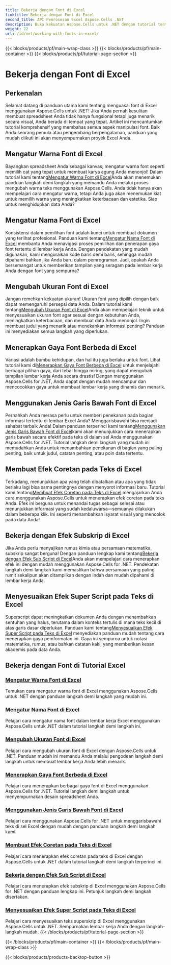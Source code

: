 ```yaml
---
title: Bekerja dengan Font di Excel
linktitle: Bekerja dengan Font di Excel
second_title: API Pemrosesan Excel Aspose.Cells .NET
description: Buka kekuatan Aspose.Cells untuk .NET dengan tutorial tentang cara bekerja dengan font di Excel, mulai dari mengatur warna hingga menerapkan gaya untuk spreadsheet yang menakjubkan.
weight: 22
url: /id/net/working-with-fonts-in-excel/
---
```


{{< blocks/products/pf/main-wrap-class >}}
{{< blocks/products/pf/main-container >}}
{{< blocks/products/pf/tutorial-page-section >}}

# Bekerja dengan Font di Excel

## Perkenalan

Selamat datang di panduan utama kami tentang menguasai font di Excel menggunakan Aspose.Cells untuk .NET! Jika Anda pernah kesulitan membuat spreadsheet Anda tidak hanya fungsional tetapi juga menarik secara visual, Anda berada di tempat yang tepat. Artikel ini mencantumkan tutorial komprehensif yang membahas semua aspek manipulasi font. Baik Anda seorang pemula atau pengembang berpengalaman, panduan yang mudah diikuti ini akan menyempurnakan proyek Excel Anda.

## Mengatur Warna Font di Excel

 Bayangkan spreadsheet Anda sebagai kanvas; mengatur warna font seperti memilih cat yang tepat untuk membuat karya agung Anda menonjol! Dalam tutorial kami tentang[Mengatur Warna Font di Excel](./setting-font-color/)Anda akan menemukan panduan langkah demi langkah yang memandu Anda melalui proses mengubah warna teks menggunakan Aspose.Cells. Anda tidak hanya akan mempelajari cara mengatur warna, tetapi Anda juga akan menemukan kiat untuk memilih warna yang meningkatkan keterbacaan dan estetika. Siap untuk menghidupkan data Anda?

## Mengatur Nama Font di Excel

 Konsistensi dalam pemilihan font adalah kunci untuk membuat dokumen yang terlihat profesional. Panduan kami tentang[Mengatur Nama Font di Excel](./setting-font-name/) membantu Anda menavigasi proses pemilihan dan penerapan gaya font tertentu di lembar kerja Anda. Dengan pendekatan yang mudah digunakan, kami menguraikan kode baris demi baris, sehingga mudah dipahami bahkan jika Anda baru dalam pemrograman. Jadi, apakah Anda bersemangat untuk memberikan tampilan yang seragam pada lembar kerja Anda dengan font yang sempurna? 

## Mengubah Ukuran Font di Excel

 Jangan remehkan kekuatan ukuran! Ukuran font yang dipilih dengan baik dapat memengaruhi persepsi data Anda. Dalam tutorial kami tentang[Mengubah Ukuran Font di Excel](./changing-font-size/)Anda akan mempelajari teknik untuk menyesuaikan ukuran font agar sesuai dengan kebutuhan Anda, meningkatkan keterbacaan, dan membuat data Anda menonjol. Ingin membuat judul yang menarik atau menekankan informasi penting? Panduan ini menyediakan semua langkah yang diperlukan. 

## Menerapkan Gaya Font Berbeda di Excel

 Variasi adalah bumbu kehidupan, dan hal itu juga berlaku untuk font. Lihat tutorial kami di[Menerapkan Gaya Font Berbeda di Excel](./applying-different-fonts-styles/) untuk menjelajahi berbagai pilihan gaya, dari tebal hingga miring, yang dapat mengubah tampilan lembar kerja Anda secara drastis! Dengan menggunakan Aspose.Cells for .NET, Anda dapat dengan mudah mencampur dan mencocokkan gaya untuk membuat lembar kerja yang dinamis dan menarik. 

## Menggunakan Jenis Garis Bawah Font di Excel

 Pernahkah Anda merasa perlu untuk memberi penekanan pada bagian informasi tertentu di lembar Excel Anda? Menggarisbawahi bisa menjadi sahabat terbaik Anda! Dalam panduan terperinci kami tentang[Menggunakan Jenis Garis Bawah Font di Excel](./using-font-underline-type/)kami akan menunjukkan cara menerapkan garis bawah secara efektif pada teks di dalam sel Anda menggunakan Aspose.Cells for .NET. Tutorial langkah demi langkah yang mudah ini memudahkan Anda untuk menambahkan penekanan di bagian yang paling penting, baik untuk judul, catatan penting, atau poin data tertentu.

## Membuat Efek Coretan pada Teks di Excel

 Terkadang, menunjukkan apa yang telah dibatalkan atau apa yang tidak berlaku lagi bisa sama pentingnya dengan menyorot informasi baru. Tutorial kami tentang[Membuat Efek Coretan pada Teks di Excel](./creating-strike-out-effect/) mengajarkan Anda cara menggunakan Aspose.Cells untuk menerapkan efek coretan pada teks Anda. Efek ini berguna untuk menandai tugas sebagai selesai atau menunjukkan informasi yang sudah kedaluwarsa—semuanya dilakukan dalam beberapa klik. Ini seperti menambahkan isyarat visual yang mencolok pada data Anda!

## Bekerja dengan Efek Subskrip di Excel

 Jika Anda perlu menyajikan rumus kimia atau persamaan matematika, subskrip sangat berguna! Dengan panduan lengkap kami tentang[Bekerja dengan Efek Sub Script di Excel](./working-with-sub-script-effects/)Anda akan mempelajari cara menerapkan efek ini dengan mudah menggunakan Aspose.Cells for .NET. Pendekatan langkah demi langkah kami memastikan bahwa persamaan yang paling rumit sekalipun akan ditampilkan dengan indah dan mudah dipahami di lembar kerja Anda.

## Menyesuaikan Efek Super Script pada Teks di Excel

 Superscript dapat meningkatkan dokumen Anda dengan menambahkan sentuhan yang halus, terutama dalam konteks tertulis di mana teks kecil di atas garis dasar diperlukan. Panduan kami tentang[Menyesuaikan Efek Super Script pada Teks di Excel](./customizing-super-script-effect/) menyediakan panduan mudah tentang cara menerapkan gaya pemformatan ini. Gaya ini sempurna untuk notasi matematika, rumus, atau bahkan catatan kaki, yang memberikan kesan akademis pada data Anda.

## Bekerja dengan Font di Tutorial Excel
### [Mengatur Warna Font di Excel](./setting-font-color/)
Temukan cara mengatur warna font di Excel menggunakan Aspose.Cells untuk .NET dengan panduan langkah demi langkah yang mudah ini.
### [Mengatur Nama Font di Excel](./setting-font-name/)
Pelajari cara mengatur nama font dalam lembar kerja Excel menggunakan Aspose.Cells untuk .NET dalam tutorial langkah demi langkah ini.
### [Mengubah Ukuran Font di Excel](./changing-font-size/)
Pelajari cara mengubah ukuran font di Excel dengan Aspose.Cells untuk .NET. Panduan mudah ini memandu Anda melalui pengodean langkah demi langkah untuk membuat lembar kerja Anda lebih menarik.
### [Menerapkan Gaya Font Berbeda di Excel](./applying-different-fonts-styles/)
Pelajari cara menerapkan berbagai gaya font di Excel menggunakan Aspose.Cells for .NET. Tutorial langkah demi langkah untuk menyempurnakan desain spreadsheet Anda.
### [Menggunakan Jenis Garis Bawah Font di Excel](./using-font-underline-type/)
Pelajari cara menggunakan Aspose.Cells for .NET untuk menggarisbawahi teks di sel Excel dengan mudah dengan panduan langkah demi langkah kami.
### [Membuat Efek Coretan pada Teks di Excel](./creating-strike-out-effect/)
Pelajari cara menerapkan efek coretan pada teks di Excel dengan Aspose.Cells untuk .NET dalam tutorial langkah demi langkah terperinci ini.
### [Bekerja dengan Efek Sub Script di Excel](./working-with-sub-script-effects/)
Pelajari cara menerapkan efek subskrip di Excel menggunakan Aspose.Cells for .NET dengan panduan lengkap ini. Petunjuk langkah demi langkah disertakan.
### [Menyesuaikan Efek Super Script pada Teks di Excel](./customizing-super-script-effect/)
Pelajari cara menyesuaikan teks superskrip di Excel menggunakan Aspose.Cells untuk .NET. Sempurnakan lembar kerja Anda dengan langkah-langkah mudah.
{{< /blocks/products/pf/tutorial-page-section >}}

{{< /blocks/products/pf/main-container >}}
{{< /blocks/products/pf/main-wrap-class >}}

{{< blocks/products/products-backtop-button >}}
